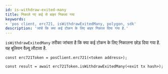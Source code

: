 ```yaml
---
id: is-withdraw-exited-many
title: निकाले गए कई से बाहर निकला गया
keywords:
- 'pos client, erc721, isWithdrawExitedMany, polygon, sdk'
description: 'जांचें कि क्या कई टोकन के लिए बाहर निकाल दिया गया है.'
---
```


`isWithdrawExitedMany` तरीका जांचता है कि क्या कई टोकन के लिए निकालना छोड़ दिया गया है. यह बूलियन वैल्यू लौटाता है.

```
const erc721Token = posClient.erc721(<token address>);

const result = await erc721Token.isWithdrawExitedMany(<exit tx hash>);

```
